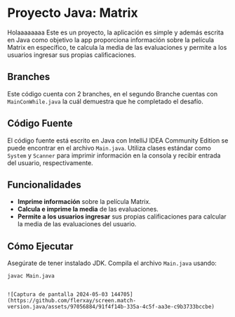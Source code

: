 # Proyecto Java: Matrix
Holaaaaaaaa 
Este es un proyecto, la aplicación es simple y además escrita en Java como objetivo la app proporciona información sobre la película Matrix en específico, te calcula la media de las evaluaciones y permite a los usuarios ingresar sus propias calificaciones.

## Branches
Este código cuenta con 2 branches, en el segundo Branche cuentas con `MainConWhile.java` la cuál demuestra que he completado el desafío.

## Código Fuente

El código fuente está escrito en Java con IntelliJ IDEA Community Edition se puede encontrar en el archivo `Main.java`. Utiliza clases estándar como `System` y `Scanner` para imprimir información en la consola y recibir entrada del usuario, respectivamente.

## Funcionalidades

- **Imprime información** sobre la película Matrix.
- **Calcula e imprime la media** de las evaluaciones.
- **Permite a los usuarios ingresar** sus propias calificaciones para calcular la media de las evaluaciones del usuario.

## Cómo Ejecutar

Asegúrate de tener instalado JDK. Compila el archivo `Main.java` usando:

```shell
javac Main.java


![Captura de pantalla 2024-05-03 144705](https://github.com/flerxay/screen.match-version.java/assets/97056884/91f4f14b-335a-4c5f-aa3e-c9b3733bccbe)
